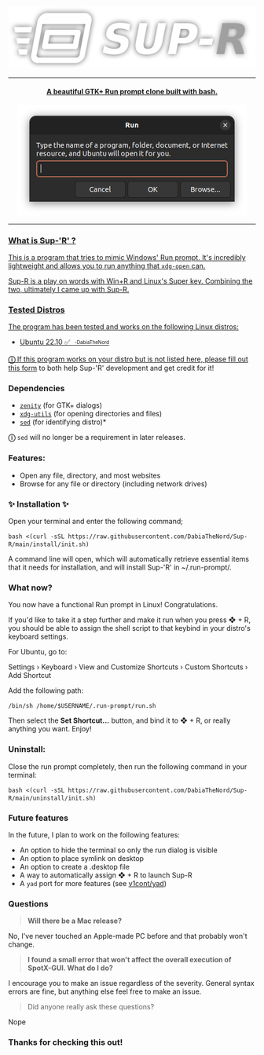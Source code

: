 <p align="center">
<a href="https://github.com/DabiaTheNord/Sup-R"><img src="https://raw.githubusercontent.com/DabiaTheNord/Sup-R/main/git/images/suprlogo.png"/>
</p>

***
<center>
<h4 align="center">A beautiful GTK+ Run prompt clone built with bash.</h4>
</center>
<p align="center">
<a href="https://github.com/DabiaTheNord/Sup-R"><img src="https://raw.githubusercontent.com/DabiaTheNord/Sup-R/main/git/images/preview.png"/>
</p>

---

### What is Sup-'R' ?

This is a program that tries to mimic Windows' Run prompt. It's incredibly lightweight and allows you to run anything that `xdg-open` can.

Sup-R is a play on words with Win+R and Linux's Super key. Combining the two, ultimately I came up with Sup-R.

### Tested Distros

The program has been tested and works on the following Linux distros:
- Ubuntu 22.10 ✅ <sub><sup> -DabiaTheNord<sup></sub>

**ⓘ** If this program works on your distro but is not listed here, please fill out [this form](https://forms.gle/DeWfkc6V1LKjFmVY6) to both help Sup-'R' development and get credit for it!

### Dependencies

- <a href="https://howtoinstall.co/en/zenity" title="Tip: run 'sudo apt install zenity' to install.">`zenity`</a> (for GTK+ dialogs)
- <a href="https://howtoinstall.co/en/xdg-utils" title="Tip: run 'sudo apt install xdg-utils' to install.">`xdg-utils`</a> (for opening directories and files)
- <a href="https://howtoinstall.co/en/sed" title="Tip: run 'sudo apt install sed' to install.">`sed`</a> (for identifying distro)*

**ⓘ** `sed` will no longer be a requirement in later releases.

### Features:

- Open any file, directory, and most websites
- Browse for any file or directory (including network drives)

### ✨ **Installation** ✨

Open your terminal and enter the following command;
```
bash <(curl -sSL https://raw.githubusercontent.com/DabiaTheNord/Sup-R/main/install/init.sh)
```
A command line will open, which will automatically retrieve essential items that it needs for installation, and will install Sup-'R' in ~/.run-prompt/.

### What now?

You now have a functional Run prompt in Linux! Congratulations.

If you'd like to take it a step further and make it run when you press ❖ + R, you should be able to assign the shell script to that keybind in your distro's keyboard settings.

For Ubuntu, go to:

Settings › Keyboard › View and Customize Shortcuts › Custom Shortcuts › Add Shortcut

Add the following path:
```
/bin/sh /home/$USERNAME/.run-prompt/run.sh
```
Then select the **Set Shortcut...** button, and bind it to ❖ + R, or really anything you want. Enjoy!

### Uninstall:

Close the run prompt completely, then run the following command in your terminal:
```
bash <(curl -sSL https://raw.githubusercontent.com/DabiaTheNord/Sup-R/main/uninstall/init.sh)
```

### Future features
In the future, I plan to work on the following features:

- An option to hide the terminal so only the run dialog is visible
- An option to place symlink on desktop
- An option to create a .desktop file
- A way to automatically assign ❖ + R to launch Sup-R
- A `yad` port for more features (see [v1cont/yad](https://github.com/v1cont/yad))

### Questions

> **Will there be a Mac release?**

No, I've never touched an Apple-made PC before and that probably won't change.

> **I found a small error that won't affect the overall execution of SpotX-GUI. What do I do?**

I encourage you to make an issue regardless of the severity. General syntax errors are fine, but anything else feel free to make an issue.

> Did anyone really ask these questions?

Nope

### Thanks for checking this out!
